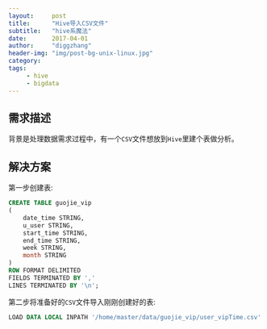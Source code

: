 ```yaml
---
layout:     post
title:      "Hive导入CSV文件"
subtitle:   "hive系魔法"
date:       2017-04-01
author:     "diggzhang"
header-img: "img/post-bg-unix-linux.jpg"
category:
tags:
     - hive
     - bigdata
---
```


## 需求描述

背景是处理数据需求过程中，有一个`CSV`文件想放到`Hive`里建个表做分析。

## 解决方案

第一步创建表:

```sql
CREATE TABLE guojie_vip
(
    date_time STRING,
    u_user STRING,
    start_time STRING,
    end_time STRING,
    week STRING,
    month STRING
)
ROW FORMAT DELIMITED
FIELDS TERMINATED BY ','
LINES TERMINATED BY '\n';
```

第二步将准备好的`CSV`文件导入刚刚创建好的表:

```sql
LOAD DATA LOCAL INPATH '/home/master/data/guojie_vip/user_vipTime.csv' OVERWRITE INTO TABLE guojie_vip;
```
